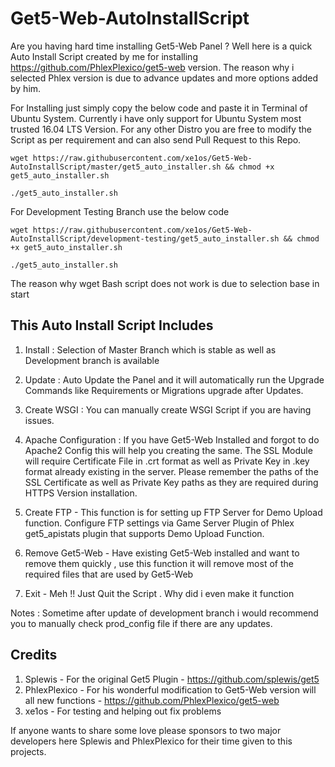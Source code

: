 # Get5-Web-AutoInstallScript

Are you having hard time installing Get5-Web Panel ? Well here is a quick Auto Install Script created by me for installing <https://github.com/PhlexPlexico/get5-web> version. The reason why i selected Phlex version is due to advance updates and more options added by him.

For Installing just simply copy the below code and paste it in Terminal of Ubuntu System. Currently i have only support for Ubuntu System most trusted 16.04 LTS Version. For any other Distro you are free to modify the Script as per requirement and can also send Pull Request to this Repo.

`wget https://raw.githubusercontent.com/xe1os/Get5-Web-AutoInstallScript/master/get5_auto_installer.sh && chmod +x get5_auto_installer.sh`

`./get5_auto_installer.sh`

For Development Testing Branch use the below code

`wget https://raw.githubusercontent.com/xe1os/Get5-Web-AutoInstallScript/development-testing/get5_auto_installer.sh && chmod +x get5_auto_installer.sh`

`./get5_auto_installer.sh`

The reason why wget Bash script does not work is due to selection base in start

## This Auto Install Script Includes

1. Install : Selection of Master Branch which is stable as well as Development branch is available

2. Update : Auto Update the Panel and it will automatically run the Upgrade Commands like Requirements or Migrations upgrade after Updates.

3. Create WSGI : You can manually create WSGI Script if you are having issues.

4. Apache Configuration : If you have Get5-Web Installed and forgot to do Apache2 Config this will help you creating the same.
The SSL Module will require Certificate File in .crt format as well as Private Key in .key format already existing in the server. Please remember the paths of the SSL Certificate as well as Private Key paths as they are required during HTTPS Version installation.

5. Create FTP - This function is for setting up FTP Server for Demo Upload function. Configure FTP settings via Game Server Plugin of Phlex get5_apistats plugin that supports Demo Upload Function.

6. Remove Get5-Web - Have existing Get5-Web installed and want to remove them quickly , use this function it will remove most of the required files that are used by Get5-Web

7. Exit - Meh !! Just Quit the Script . Why did i even make it function

Notes :
Sometime after update of development branch i would recommend you to manually check prod_config file if there are any updates.

## Credits

1) Splewis - For the original Get5 Plugin - <https://github.com/splewis/get5>
2) PhlexPlexico - For his wonderful modification to Get5-Web version will all new functions - <https://github.com/PhlexPlexico/get5-web>
3) xe1os - For testing and helping out fix problems

If anyone wants to share some love please sponsors to two major developers here Splewis and PhlexPlexico for their time given to this projects.
